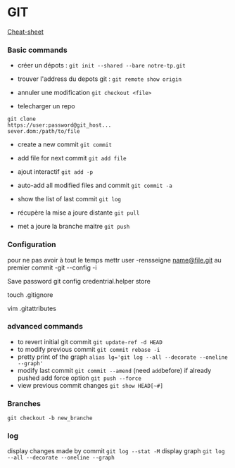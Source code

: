 GIT
===

[Cheat-sheet](https://education.github.com/git-cheat-sheet-education.pdf)

### Basic commands

* créer un dépots :
`git init --shared --bare notre-tp.git`

* trouver l'address du depots git :
`git remote show origin`

* annuler une modification
`git checkout <file>`

* telecharger un repo
```
git clone
https://user:password@git_host...
sever.dom:/path/to/file
```

* create a new commit
`git commit`
* add file for next commit
`git add file`
* ajout interactif
`git add -p`
* auto-add all modified files and commit
`git commit -a`
* show the list of last commit
`git log`

* récupère la mise a joure distante
`git pull`

* met a joure la branche maitre
`git push`


### Configuration

pour ne pas avoir à tout le temps mettr user
-rensseigne name@file.git au premier commit
-git --config -i


Save password
git config credentrial.helper store

touch .gitignore

vim .gitattributes

### advanced commands

* to revert initial git commit
`git update-ref -d HEAD`
* to modify previous commit
`git commit rebase -i`
* pretty print of the graph
`alias lg='git log --all --decorate --oneline --graph'`
* modify last commit
`git commit --amend` (need `add`before) if already pushed add force option `git push --force`
* view previous commit changes
`git show HEAD[~#]`

### Branches
`git checkout -b new_branche`

### log
display changes made by commit 
`git log --stat -M`
display graph
`git log --all --decorate --oneline --graph`


